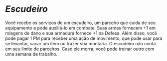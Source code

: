 # *Escudeiro*

Você recebe os serviços de um escudeiro, um parceiro que cuida de seu equipamento e pode auxiliá-lo em combate. Suas armas fornecem +1 em rolagens de dano e sua armadura fornece +1 na Defesa. Além disso, você pode pagar 1 PM para receber uma ação de movimento, que pode usar para se levantar, sacar um item ou trazer sua montaria. O escudeiro não conta em seu limite de parceiros. Caso ele morra, você pode treinar outro com uma semana de trabalho.